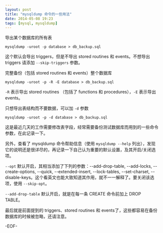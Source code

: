 ```yaml
---
layout: post
title: "mysqldump 命令的一些用法"
date: 2014-05-08 19:23
tags: [mysql, mysqldump]
---
```


导出某个数据库的所有表

    mysqldump -uroot -p database > db_backup.sql

这个默认会导出 triggers，但是不导出 stored routines 和 events。不想导出 triggers 请添加 `--skip-triggers` 参数。

完整备份（包括 stored routines 和 events）整个数据库

    mysqldump -uroot -p -R -E database > db_backup.sql

`-R` 表示导出 stored routines （包括了 functions 和 procedures），`-E` 表示导出 events。

只想导出表结构而不要数据，可以加 `-d` 参数

    mysqldump -uroot -p -d database > db_backup.sql

这是最近几天的工作需要修改表字段，经常需要备份测试数据库而用到的一些命令参数，在此记录一下。

另外，查看了 mysqldump 命令帮助信息（使用 `mysqldump --help` 列出），发现它的说明还是很详尽的，再记录一下自己认为重要的默认设置，及其开启/关闭选项。

`--opt` 默认开启，其相当添加了下列的参数：--add-drop-table, --add-locks, --create-options, --quick, --extended-insert, --lock-tables, --set-charset, --disable-keys。这个看英文也能大致知道其作用，就不一一解释了。要关闭该选项，使用 `--skip-opt`。

`--add-drop-table` 默认开启，就是在每一条 CREATE 命令前加上 DROP TABLE。

最后就是前面提到的 triggers、stored routines 和 events了，这些都容易在备份数据库的时候被忽略，还请注意。

-EOF-
